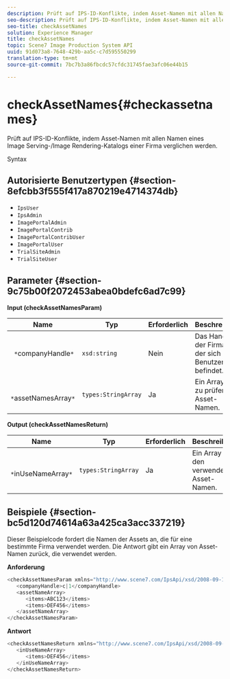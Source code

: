 ```yaml
---
description: Prüft auf IPS-ID-Konflikte, indem Asset-Namen mit allen Namen eines Image Serving-/Image Rendering-Katalogs einer Firma verglichen werden.
seo-description: Prüft auf IPS-ID-Konflikte, indem Asset-Namen mit allen Namen eines Image Serving-/Image Rendering-Katalogs einer Firma verglichen werden.
seo-title: checkAssetNames
solution: Experience Manager
title: checkAssetNames
topic: Scene7 Image Production System API
uuid: 91d073a8-7648-429b-aa5c-c7d595550299
translation-type: tm+mt
source-git-commit: 7bc7b3a86fbcdc57cfdc31745fae3afc06e44b15

---
```



# checkAssetNames{#checkassetnames}

Prüft auf IPS-ID-Konflikte, indem Asset-Namen mit allen Namen eines Image Serving-/Image Rendering-Katalogs einer Firma verglichen werden.

Syntax

## Autorisierte Benutzertypen {#section-8efcbb3f555f417a870219e4714374db}

* `IpsUser`
* `IpsAdmin`
* `ImagePortalAdmin`
* `ImagePortalContrib`
* `ImagePortalContribUser`
* `ImagePortalUser`
* `TrialSiteAdmin`
* `TrialSiteUser`

## Parameter {#section-9c75b00f2072453abea0bdefc6ad7c99}

**Input (checkAssetNamesParam)**

| Name | Typ | Erforderlich | Beschreibung |
|---|---|---|---|
| ` *`companyHandle`*` | `xsd:string` | Nein | Das Handle der Firma, in der sich der Benutzer befindet. |
| ` *`assetNamesArray`*` | `types:StringArray` | Ja | Ein Array mit zu prüfenden Asset-Namen. |

**Output (checkAssetNamesReturn)**

| Name | Typ | Erforderlich | Beschreibung |
|---|---|---|---|
| ` *`inUseNameArray`*` | `types:StringArray` | Ja | Ein Array mit den verwendeten Asset-Namen. |

## Beispiele {#section-bc5d120d74614a63a425ca3acc337219}

Dieser Beispielcode fordert die Namen der Assets an, die für eine bestimmte Firma verwendet werden. Die Antwort gibt ein Array von Asset-Namen zurück, die verwendet werden.

**Anforderung**

```java
<checkAssetNamesParam xmlns="http://www.scene7.com/IpsApi/xsd/2008-09-10">
   <companyHandle>c|1</companyHandle>
   <assetNameArray>
      <items>ABC123</items>
      <items>DEF456</items>
   </assetNameArray>
</checkAssetNamesParam>
```

**Antwort**

```java
<checkAssetNamesReturn xmlns="http://www.scene7.com/IpsApi/xsd/2008-09-10">
   <inUseNameArray>
      <items>DEF456</items>
   </inUseNameArray>
</checkAssetNamesReturn>
```

